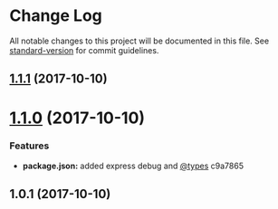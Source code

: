 # Change Log

All notable changes to this project will be documented in this file. See [standard-version](https://github.com/conventional-changelog/standard-version) for commit guidelines.

<a name="1.1.1"></a>
## [1.1.1](/compare/v1.1.0...v1.1.1) (2017-10-10)



<a name="1.1.0"></a>
# [1.1.0](/compare/v1.0.1...v1.1.0) (2017-10-10)


### Features

* **package.json:** added express debug and [@types](https://github.com/types) c9a7865



<a name="1.0.1"></a>
## 1.0.1 (2017-10-10)
